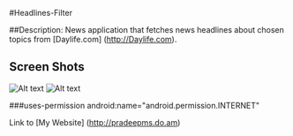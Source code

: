 #Headlines-Filter


##Description:
News application that fetches news headlines about chosen topics from [Daylife.com] (http://Daylife.com).


## Screen Shots
![Alt text](http://pradeepms.do.am/GitHub-Images/news-1.png "Main UI")
![Alt text](http://pradeepms.do.am/GitHub-Images/news-2.png "Webkit View")


###uses-permission
      android:name="android.permission.INTERNET"
      
      
Link to [My Website] (http://pradeepms.do.am)
